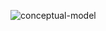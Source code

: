 ![conceptual-model](http://www.plantuml.com/plantuml/proxy?cache=no&src=https://raw.githubusercontent.com/benjb59/datacollection-management-api/master/docs/datacollection-uml.iuml)
